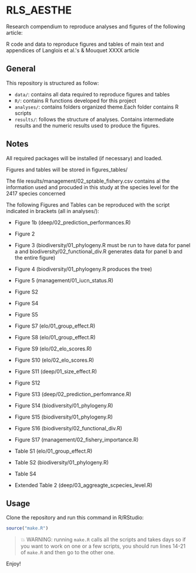 # RLS_AESTHE

Research compendium to reproduce analyses and figures of the following article:

R code and data to reproduce figures and tables of main text and appendices of Langlois et al.'s &amp; Mouquet XXXX article 

## General

This repository is structured as follow:

- `data/`: contains all data required to reproduce figures and tables
- `R/`: contains R functions developed for this project
- `analyses/`: contains folders organized theme.Each folder contains R scripts
- `results/`: follows the structure of analyses. Contains intermediate results and the numeric results used to produce the figures.
    

## Notes

All required packages will be installed (if necessary) and loaded.
      
Figures and tables will be stored in figures_tables/
    
The file results/management/02_sptable_fishery.csv contains al the information used and procuded in this study at the species level for the 2417 species concerned
    
The following Figures and Tables can be reproduced with the script indicated in brackets (all in analyses/):
    
- Figure 1b (deep/02_prediction_performances.R)
- Figure 2
- Figure 3 (biodiversity/01_phylogeny.R must be run to have data for panel a and biodiversity/02_functional_div.R generates data for panel b and the entire figure)
- Figure 4 (biodiversity/01_phylogeny.R produces the tree)
- Figure 5 (management/01_iucn_status.R)

- Figure S2
- Figure S4
- Figure S5
- Figure S7  (elo/01_group_effect.R)
- Figure S8  (elo/01_group_effect.R)
- Figure S9  (elo/02_elo_scores.R)
- Figure S10 (elo/02_elo_scores.R)
- Figure S11 (deep/01_size_effect.R)
- Figure S12
- Figure S13 (deep/02_prediction_perfomrance.R)
- Figure S14 (biodiversity/01_phylogeny.R)
- Figure S15 (biodiversity/01_phylogeny.R)
- Figure S16 (biodiversity/02_functional_div.R)
- Figure S17 (management/02_fishery_importance.R)
      
- Table S1 (elo/01_group_effect.R)
- Table S2 (biodiversity/01_phylogeny.R)
- Table S4

- Extended Table 2 (deep/03_aggreagte_scpecies_level.R)

## Usage

Clone the repository and run this command in R/RStudio:

```r 
source("make.R")
```

> :boom: WARNING: running `make.R` calls all the scripts and takes days so if you want to work on one or a few scripts, you should run lines 14-21 of `make.R` and then go to the other one.

Enjoy!


